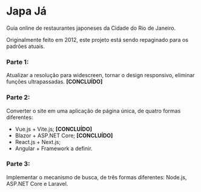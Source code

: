 # Japa Já
Guia online de restaurantes japoneses da Cidade do Rio de Janeiro.

Originalmente feito em 2012, este projeto está sendo repaginado para os padrões atuais.

### Parte 1: 
Atualizar a resolução para widescreen, tornar o design responsivo, eliminar funções ultrapassadas. 
**[CONCLUÍDO]**

### Parte 2: 
Converter o site em uma aplicação de página única, de quatro formas diferentes: 
* Vue.js + Vite.js; **[CONCLUÍDO]**
* Blazor + ASP.NET Core; **[CONCLUÍDO]**
* React.js + Next.js;
* Angular + Framework a definir.

### Parte 3: 
Implementar o mecanismo de busca, de três formas diferentes: Node.js, ASP.NET Core e Laravel.
